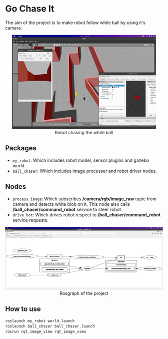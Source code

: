 # Go Chase It
The aim of the project is to make robot follow while ball by using it's camera.

<p align="center">
  <img width="460" height="300" src="images/gochaseit.gif">
  <br>Robot chasing the white ball
</p>

## Packages
* `my_robot`: Which includes robot model, sensor plugins and gazebo world.
* `ball_chaser`: Which includes image processer and robot driver nodes. 

## Nodes
* `process_image`: Which subscribes **/camera/rgb/image_raw** topic from camera and detects white blob on it. This node also calls **/ball_chaser/command_robot** service to steer robot.
* `drive_bot`: Which drives robot respect to **/ball_chaser/command_robot** service requests.

<p align="center">
  <img width="800" height="200" src="images/rqt_graph.png">
  <br>Rosgraph of the project
</p>

## How to use
```bash
roslaunch my_robot world.launch
roslaunch ball_chaser ball_chaser.launch
rosrun rqt_image_view rqt_image_view
```
